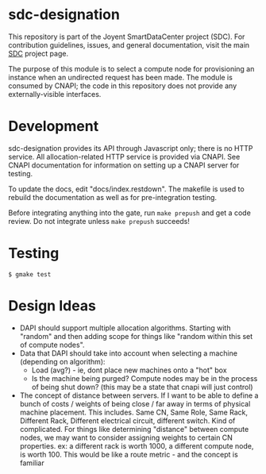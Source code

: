 <!--
    This Source Code Form is subject to the terms of the Mozilla Public
    License, v. 2.0. If a copy of the MPL was not distributed with this
    file, You can obtain one at http://mozilla.org/MPL/2.0/.
-->

<!--
    Copyright (c) 2014, Joyent, Inc.
-->

# sdc-designation

This repository is part of the Joyent SmartDataCenter project (SDC).  For
contribution guidelines, issues, and general documentation, visit the main
[SDC](http://github.com/joyent/sdc) project page.

The purpose of this module is to select a compute node for provisioning
an instance when an undirected request has been made.  The module is
consumed by CNAPI; the code in this repository does not provide any
externally-visible interfaces.

# Development

sdc-designation provides its API through Javascript only; there is no
HTTP service.  All allocation-related HTTP service is provided via
CNAPI.  See CNAPI documentation for information on setting up a CNAPI
server for testing.

To update the docs, edit "docs/index.restdown".  The makefile is used to
rebuild the documentation as well as for pre-integration testing.

Before integrating anything into the gate, run `make prepush` and get a
code review.  Do not integrate unless `make prepush` succeeds!

# Testing

	$ gmake test

# Design Ideas

 * DAPI should support multiple allocation algorithms. Starting with "random"
   and then adding scope for things like "random within this set of compute
   nodes". 
 * Data that DAPI should take into account when selecting a machine (depending
   on algorithm):
     - Load (avg?) - ie, dont place new machines onto a "hot" box
     - Is the machine being purged? Compute nodes may be in the process of
       being shut down? (this may be a state that cnapi will just control)
 * The concept of distance between servers. If I want to be able to define a
   bunch of costs / weights of being close / far away in terms of physical
   machine placement. This includes. Same CN, Same Role, Same Rack, Different
   Rack, Different electrical circuit, different switch. Kind of complicated.
   For things like determining "distance" between compute nodes, we may want to
   consider assigning weights to certain CN properties. ex: a different rack is
   worth 1000, a different compute node, is worth 100. This would be like a
   route metric - and the concept is familiar
